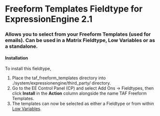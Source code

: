 # Freeform Templates Fieldtype for ExpressionEngine 2.1

### Allows you to select from your Freeform Templates (used for emails). Can be used in a Matrix Fieldtype, Low Variables or as a standalone.

#### Installation

To install this fieldtype, 

1. Place the taf_freeform_templates directory into ./system/expressionengine/third_party/ directory. 
2. Go to the EE Control Panel (CP) and select Add Ons -> Fieldtypes, then click **Install** in the **Action** column alongside the name TAF Freeform Templates.  
3. The templates can now be selected as either a Fieldtype or from within [Low Variables](http://loweblog.com/software/low-variables/ "See Low Variables").
